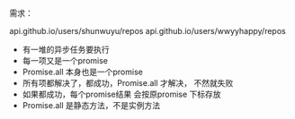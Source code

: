 需求：

api.github.io/users/shunwuyu/repos
api.github.io/users/wwyyhappy/repos

- 有一堆的异步任务要执行
- 每一项又是一个promise
- Promise.all 本身也是一个promise
- 所有项都解决了，都成功，Promise.all 才解决，
    不然就失败
- 如果都成功，每个promise结果 会按原promise 下标存放
- Promise.all 是静态方法，不是实例方法